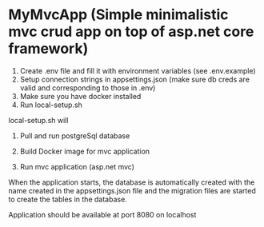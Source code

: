 # MyMvcApp (Simple minimalistic mvc crud app on top of asp.net core framework)

1. Create .env file and fill it with environment variables (see .env.example)
2. Setup connection strings in appsettings.json (make sure db creds are valid and corresponding to those in .env)
3. Make sure you have docker installed
4. Run local-setup.sh

local-setup.sh will

1. Pull and run postgreSql database

2. Build Docker image for mvc application

3. Run mvc application (asp.net mvc)



When the application starts, the database is automatically created with the name created in the appsettings.json file and the migration files are started to create the tables in the database.

Application should be available at port 8080 on localhost